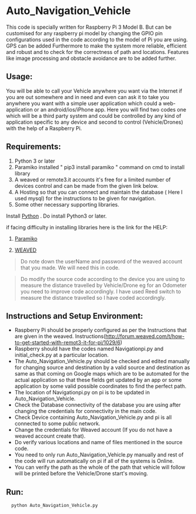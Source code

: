 # Auto_Navigation_Vehicle

This code is specially written for Raspberry Pi 3 Model B. But can be customised for any raspberry pi model by changing the GPIO pin configurations used in the code according to the model of Pi you are using. GPS can be added Furthermore to make the system more reliable, efficient and robust and to check for the correctness of path and locations. Features like image processing and obstacle avoidance are to be added further.

## Usage:

You will be able to call your Vehicle anywhere you want via the Internet if you are out somewhere and in need and even can ask it to take you anywhere you want with a simple user application which could a web-application or an android/ios/iPhone app. Here you will find two codes one which will be a third party system and could be controlled by any kind of application specific to any device and second to control (Vehicle/Drones) with the help of a Raspberry Pi.

## Requirements:

1. Python 3 or later 
2. Paramiko installed " pip3 install paramiko " command on cmd to install library
3. A weaved or remote3.it accounts it's free for a limited number of devices control and can be made from the given link below.
4. A Hosting so that you can connect and maintain the database ( Here I used mysql) for the instructions to be given for navigation.
5. Some other necessary supporting libraries.

Install  [Python](https://www.python.org/downloads/) . Do install Python3 or later.

if facing difficulty in installing libraries here is the link for the HELP:

1. [Paramiko](http://www.paramiko.org/)

2. [WEAVED](https://www.remot3.it/web/)

> Do note down the userName and password of the weaved account that you made. We will need this in code.

> Do modify the source code according to the device you are using to measure the distance travelled by Vehicle/Drone eg for an Odometer you need to improve code accordingly. I have used Reed switch to measure the distance travelled so I have coded accordingly. 

## Instructions and Setup Environment:

- Raspberry Pi should be properly configured as per the Instructions that are given in the weaved. Instructions(http://forum.weaved.com/t/how-to-get-started-with-remot3-it-for-pi/1029/6)
- Raspberry should have the codes named Navigationpi.py and initial_check.py at a particular location.
- The Auto_Navigation_Vehicle.py should be checked and edited manually for changing source and destination by a valid source and destination as same as that coming on Google maps which are to be automated for the actual application so that these fields get updated by an app or some application by some valid possible coordinates to find the perfect path.
- The location of Navigationpi.py on pi is to be updated in Auto_Navigation_Vehicle.
- Check the Database connectivity of the database you are using after changing the credentials for connectivity in the main code.
- Check Device containing Auto_Navigation_Vehicle.py and pi is all connected to some public network.
- Change the credentials for Weaved account (If you do not have a weaved account create that).
- Do verify various locations and name of files mentioned in the source code.
- You need to only run Auto_Navigation_Vehicle.py manually and rest of the code will run automatically on pi if all of the systems is Online.
- You can verify the path as the whole of the path that vehicle will follow will be printed before the Vehicle/Drone start's moving.

## Run:

```
  python Auto_Navigation_Vehicle.py
```
